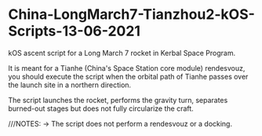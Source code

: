 # China-LongMarch7-Tianzhou2-kOS-Scripts-13-06-2021

kOS ascent script for a Long March 7 rocket in Kerbal Space Program.

It is meant for a Tianhe (China's Space Station core module) rendesvouz,
you should execute the script when the orbital path of Tianhe passes over
the launch site in a northern direction.

The script launches the rocket, performs the gravity turn, separates
burned-out stages but does not fully circularize the craft.

///NOTES:
  -> The script does not perform a rendesvouz or a docking.
